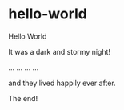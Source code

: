 # hello-world

Hello World

It was a dark and stormy night!

...
...
...
...

and they lived happily ever after.

The end!
